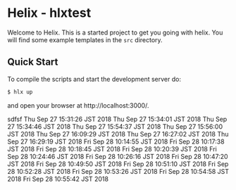 <!--
  ~ Licensed to the Apache Software Foundation (ASF) under one or more
  ~ contributor license agreements.  See the NOTICE file distributed with
  ~ this work for additional information regarding copyright ownership.
  ~ The ASF licenses this file to You under the Apache License, Version 2.0
  ~ (the "License"); you may not use this file except in compliance with
  ~ the License.  You may obtain a copy of the License at
  ~
  ~      http://www.apache.org/licenses/LICENSE-2.0
  ~
  ~ Unless required by applicable law or agreed to in writing, software
  ~ distributed under the License is distributed on an "AS IS" BASIS,
  ~ WITHOUT WARRANTIES OR CONDITIONS OF ANY KIND, either express or implied.
  ~ See the License for the specific language governing permissions and
  ~ limitations under the License.
  -->
  
Helix - hlxtest
=======================

Welcome to Helix. This is a started project to get you going with helix.
You will find some example templates in the `src` directory. 

Quick Start
-----------

To compile the scripts and start the development server do:

```bash
$ hlx up
```

and open your browser at http://localhost:3000/.

sdfsf
Thu Sep 27 15:31:26 JST 2018
Thu Sep 27 15:34:01 JST 2018
Thu Sep 27 15:34:46 JST 2018
Thu Sep 27 15:54:37 JST 2018
Thu Sep 27 15:56:00 JST 2018
Thu Sep 27 16:09:29 JST 2018
Thu Sep 27 16:27:02 JST 2018
Thu Sep 27 16:29:19 JST 2018
Fri Sep 28 10:14:55 JST 2018
Fri Sep 28 10:17:38 JST 2018
Fri Sep 28 10:18:45 JST 2018
Fri Sep 28 10:20:39 JST 2018
Fri Sep 28 10:24:46 JST 2018
Fri Sep 28 10:26:16 JST 2018
Fri Sep 28 10:47:20 JST 2018
Fri Sep 28 10:49:50 JST 2018
Fri Sep 28 10:51:10 JST 2018
Fri Sep 28 10:52:28 JST 2018
Fri Sep 28 10:53:26 JST 2018
Fri Sep 28 10:54:58 JST 2018
Fri Sep 28 10:55:42 JST 2018
